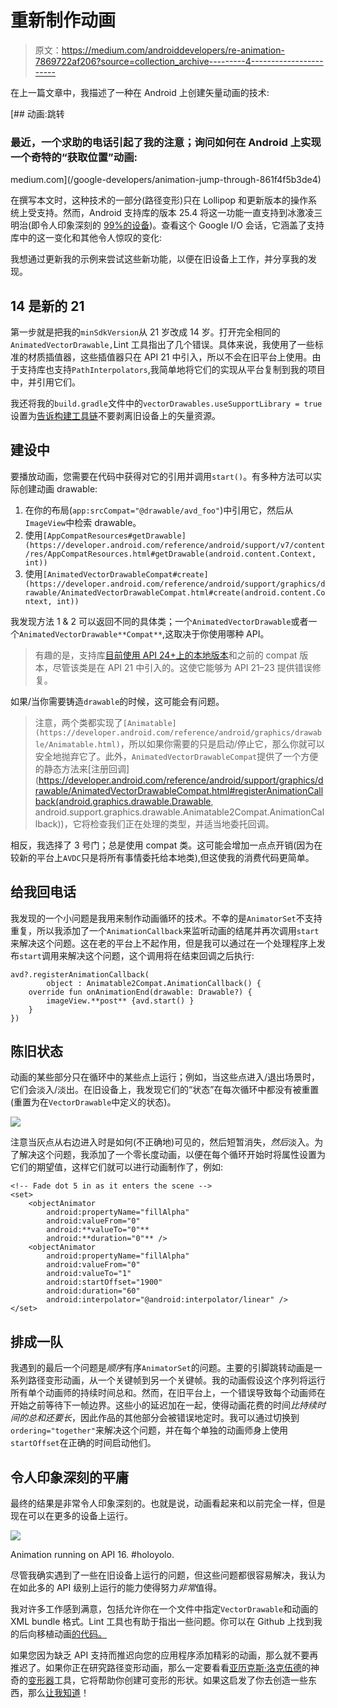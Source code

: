 # 重新制作动画

> 原文：<https://medium.com/androiddevelopers/re-animation-7869722af206?source=collection_archive---------4----------------------->

在上一篇文章中，我描述了一种在 Android 上创建矢量动画的技术:

[](/google-developers/animation-jump-through-861f4f5b3de4) [## 动画:跳转

### 最近，一个求助的电话引起了我的注意；询问如何在 Android 上实现一个奇特的“获取位置”动画:

medium.com](/google-developers/animation-jump-through-861f4f5b3de4) 

在撰写本文时，这种技术的一部分(路径变形)只在 Lollipop 和更新版本的操作系统上受支持。然而，Android 支持库的版本 25.4 将这一功能一直支持到冰激凌三明治(即令人印象深刻的 [99%的设备](https://developer.android.com/about/dashboards/index.html#Platform))。查看这个 Google I/O 会话，它涵盖了支持库中的这一变化和其他令人惊叹的变化:

我想通过更新我的示例来尝试这些新功能，以便在旧设备上工作，并分享我的发现。

## 14 是新的 21

第一步就是把我的`minSdkVersion`从 21 岁改成 14 岁。打开完全相同的`AnimatedVectorDrawable,`Lint 工具指出了几个错误。具体来说，我使用了一些标准的材质插值器，这些插值器只在 API 21 中引入，所以不会在旧平台上使用。由于支持库也支持`PathInterpolators`,我简单地将它们的实现从平台复制到我的项目中，并引用它们。

我还将我的`build.gradle`文件中的`vectorDrawables.useSupportLibrary = true`设置为[告诉构建工具链](/@chrisbanes/appcompat-v23-2-age-of-the-vectors-91cbafa87c88)不要剥离旧设备上的矢量资源。

## 建设中

要播放动画，您需要在代码中获得对它的引用并调用`start()`。有多种方法可以实际创建动画 drawable:

1.  在你的布局(`app:srcCompat="@drawable/avd_foo"`)中引用它，然后从`ImageView`中检索 drawable。
2.  使用`[AppCompatResources#getDrawable](https://developer.android.com/reference/android/support/v7/content/res/AppCompatResources.html#getDrawable(android.content.Context, int))`
3.  使用`[AnimatedVectorDrawableCompat#create](https://developer.android.com/reference/android/support/graphics/drawable/AnimatedVectorDrawableCompat.html#create(android.content.Context, int))`

我发现方法 1 & 2 可以返回不同的具体类；一个`AnimatedVectorDrawable`或者一个`AnimatedVectorDrawable**Compat**`,这取决于你使用哪种 API。

> 有趣的是，支持库[目前使用 API 24+上的本地版本](https://android.googlesource.com/platform/frameworks/support/+/master/v7/appcompat/src/android/support/v7/widget/AppCompatDrawableManager.java#92)和之前的 compat 版本，尽管该类是在 API 21 中引入的。这使它能够为 API 21–23 提供错误修复。

如果/当你需要铸造`drawable`的时候，这可能会有问题。

> 注意，两个类都实现了`[Animatable](https://developer.android.com/reference/android/graphics/drawable/Animatable.html)`，所以如果你需要的只是启动/停止它，那么你就可以安全地抛弃它了。此外，`AnimatedVectorDrawableCompat`提供了一个方便的静态方法来[注册回调](https://developer.android.com/reference/android/support/graphics/drawable/AnimatedVectorDrawableCompat.html#registerAnimationCallback(android.graphics.drawable.Drawable, android.support.graphics.drawable.Animatable2Compat.AnimationCallback))，它将检查我们正在处理的类型，并适当地委托回调。

相反，我选择了 3 号门；总是使用 compat 类。这可能会增加一点点开销(因为在较新的平台上`AVDC`只是将所有事情委托给本地类),但这使我的消费代码更简单。

## 给我回电话

我发现的一个小问题是我用来制作动画循环的技术。不幸的是`AnimatorSet`不支持重复，所以我添加了一个`AnimationCallback`来监听动画的结尾并再次调用`start`来解决这个问题。这在老的平台上不起作用，但是我可以通过在一个处理程序上发布`start`调用来解决这个问题，这个调用将在结束回调之后执行:

```
avd?.registerAnimationCallback(
        object : Animatable2Compat.AnimationCallback() {
    override fun onAnimationEnd(drawable: Drawable?) {
        imageView.**post** {avd.start() }
    }
})
```

## 陈旧状态

动画的某些部分只在循环中的某些点上运行；例如，当这些点进入/退出场景时，它们会淡入/淡出。在旧设备上，我发现它们的“状态”在每次循环中都没有被重置(重置为在`VectorDrawable`中定义的状态)。

![](img/25aa66e535d994ad55edcb36dc0f1e91.png)

注意当灰点从右边进入时是如何(不正确地)可见的，然后短暂消失，*然后*淡入。为了解决这个问题，我添加了一个零长度动画，以便在每个循环开始时将属性设置为它们的期望值，这样它们就可以进行动画制作了，例如:

```
<!-- Fade dot 5 in as it enters the scene -->
<set>
    <objectAnimator
        android:propertyName="fillAlpha"
        android:valueFrom="0"
        android:**valueTo="0"**
        android:**duration="0"** />
    <objectAnimator
        android:propertyName="fillAlpha"
        android:valueFrom="0"
        android:valueTo="1"
        android:startOffset="1900"
        android:duration="60"
        android:interpolator="@android:interpolator/linear" />
</set>
```

## 排成一队

我遇到的最后一个问题是*顺序*有序`AnimatorSet`的问题。主要的引脚跳转动画是一系列路径变形动画，从一个关键帧到另一个关键帧。我的动画假设这个序列将运行所有单个动画师的持续时间总和。然而，在旧平台上，一个错误导致每个动画师在开始之前等待下一帧边界。这些小的延迟加在一起，使得动画花费的时间*比持续时间的总和还要长*，因此作品的其他部分会被错误地定时。我可以通过切换到`ordering="together"`来解决这个问题，并在每个单独的动画师身上使用`startOffset`在正确的时间启动他们。

## 令人印象深刻的平庸

最终的结果是非常令人印象深刻的。也就是说，动画看起来和以前完全一样，但是现在可以在更多的设备上运行。

![](img/411bc045dada9e3c1160929047082da0.png)

Animation running on API 16\. #holoyolo.

尽管我确实遇到了一些在旧设备上运行的问题，但这些问题都很容易解决，我认为在如此多的 API 级别上运行的能力使得努力*非常*值得。

我对许多工作感到满意，包括允许你在一个文件中指定`VectorDrawable`和动画的 XML bundle 格式。Lint 工具也有助于指出一些问题。你可以在 Github 上找到我的后向移植动画[的代码。](https://gist.github.com/nickbutcher/b1806905c6bc0ef29f545fd580935bd3)

如果您因为缺乏 API 支持而推迟向您的应用程序添加精彩的动画，那么就不要再推迟了。如果你正在研究路径变形动画，那么一定要看看[亚历克斯·洛克伍德](https://medium.com/u/f61fb1c467cd?source=post_page-----7869722af206--------------------------------)的神奇的[变形器](https://shapeshifter.design/)工具，它将帮助你创建可变形的形状。如果这启发了你去创造一些东西，那么[让我知道](http://twitter.com/crafty)！